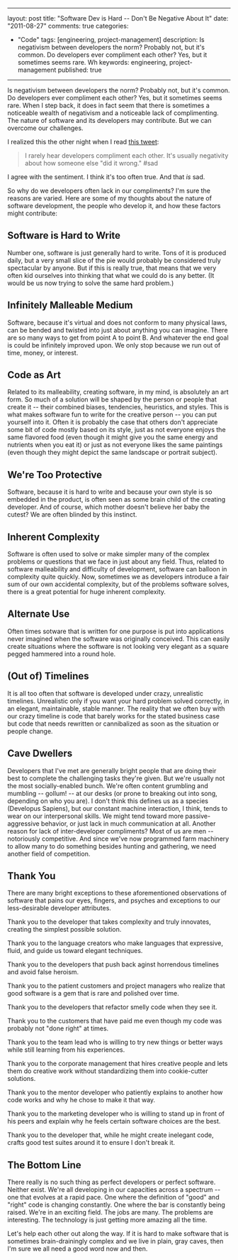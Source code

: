 
---
layout: post
title: "Software Dev is Hard -- Don't Be Negative About It"
date: "2011-08-27"
comments: true
categories:
  - "Code"
tags: [engineering, project-management]
description: Is negativism between developers the norm?  Probably not, but it's common.  Do developers ever compliment each other?  Yes, but it sometimes seems rare.  Wh
keywords: engineering, project-management
published: true
---

Is negativism between developers the norm?  Probably not, but it's common.  Do developers ever compliment each other?  Yes, but it sometimes seems rare.  When I step back, it does in fact seem that there is sometimes a noticeable wealth of negativism and a noticeable lack of complimenting.  The nature of software and its developers may contribute.  But we can overcome our challenges.
<!--more-->

I realized this the other night when I read [this tweet](http://twitter.com/#!/jennymesserly/status/107197662192865280):

> I rarely hear developers compliment each other. It's usually negativity about how someone else "did it wrong." #sad
	
I agree with the sentiment.  I think it's too often true.  And that *is* sad.  

So why do we developers often lack in our compliments?  I'm sure the reasons are varied.  Here are some of my thoughts about the nature of software development, the people who develop it, and how these factors might contribute:

Software is Hard to Write
---------------------------------------------------

Number one, software is just generally hard to write.  Tons of it is produced daily, but a very small slice of the pie would probably be considered truly spectacular by anyone.  But if this is really true, that means that we very often kid ourselves into thinking that what we could do is any better.  (It would be us now trying to solve the same hard problem.)

Infinitely Malleable Medium
-------------------------------

Software, because it's virtual and does not conform to many physical laws, can be bended and twisted into just about anything you can imagine.  There are so many ways to get from point A to point B.  And whatever the end goal is could be infinitely improved upon.  We only stop because we run out of time, money, or interest.  

Code as Art
--------------

Related to its malleability, creating software, in my mind, is absolutely an art form.  So much of a solution will be shaped by the person or people that create it -- their combined biases, tendencies, heuristics, and styles.  This is what makes software fun to write for the creative person -- you can put yourself into it.  Often it is probably the case that others don't appreciate some bit of code mostly based on its style, just as not everyone enjoys the same flavored food (even though it might give you the same energy and nutrients when you eat it) or just as not everyone likes the same paintings (even though they might depict the same landscape or portrait subject).

We're Too Protective
-------------------------

Software, because it is hard to write and because your own style is so embedded in the product, is often seen as some brain child of the creating developer.  And of course, which mother doesn't believe her baby the cutest?  We are often blinded by this instinct.

Inherent Complexity
------------------------

Software is often used to solve or make simpler many of the complex problems or questions that we face in just about any field.  Thus, related to software malleability and difficulty of development, software can balloon in complexity quite quickly.  Now, sometimes we as developers introduce a fair sum of our own accidental complexity, but of the problems software solves, there is a great potential for huge inherent complexity.

Alternate Use
-------------

Often times sotware that is written for one purpose is put into applications never imagined when the software was originally conceived.  This can easily create situations where the software is not looking very elegant as a square pegged hammered into a round hole.

(Out of) Timelines
---------------------

It is all too often that software is developed under crazy, unrealistic timelines.  Unrealistic only if you want your hard problem solved correctly, in an elegant, maintainable, stable manner.  The reality that we often buy with our crazy timeline is code that barely works for the stated business case but code that needs rewritten or cannibalized as soon as the situation or people change.

Cave Dwellers
-------------

Developers that I've met are generally bright people that are doing their best to complete the challenging tasks they're given.  But we're usually not the most socially-enabled bunch.  We're often content grumbling and mumbling -- gollum! -- at our desks (or prone to breaking out into song, depending on who you are).  I don't think this defines us as a species (Developus Sapiens), but our constant machine interaction, I think, tends to wear on our interpersonal skills.  We might tend toward more passive-aggressive behavior, or just lack in much communication at all.  Another reason for lack of inter-developer compliments?  Most of us are men -- notoriously competitive.  And since we've now programmed farm machinery to allow many to do something besides hunting and gathering, we need another field of competition.

Thank You
-----------------

There are many bright exceptions to these aforementioned observations of software that pains our eyes, fingers, and psyches and exceptions to our less-desirable developer attributes.  

Thank you to the developer that takes complexity and truly innovates, creating the simplest possible solution.

Thank you to the language creators who make languages that expressive, fluid, and guide us toward elegant techniques.

Thank you to the developers that push back aginst horrendous timelines and avoid false heroism.

Thank you to the patient customers and project managers who realize that good software is a gem that is rare and polished over time.

Thank you to the developers that refactor smelly code when they see it.

Thank you to the customers that have paid me even though my code was probably not "done right" at times.

Thank you to the team lead who is willing to try new things or better ways while still learning from his experiences.

Thank you to the corporate management that hires creative people and lets them do creative work without standardizing them into cookie-cutter solutions.

Thank you to the mentor developer who patiently explains to another how code works and why he chose to make it that way.

Thank you to the marketing developer who is willing to stand up in front of his peers and explain why he feels certain software choices are the best.

Thank you to the developer that, while he might create inelegant code, crafts good test suites around it to ensure I don't break it.

The Bottom Line
-------------------

There really is no such thing as perfect developers or perfect software.  Neither exist.  We're all developing in our capacities across a spectrum -- one that evolves at a rapid pace.  One where the definition of "good" and "right" code is changing constantly.  One where the bar is constantly being raised.  We're in an exciting field.  The jobs are many.  The problems are interesting.  The technology is just getting more amazing all the time.  

Let's help each other out along the way.  If it is hard to make software that is sometimes brain-drainingly complex and we live in plain, gray caves, then I'm sure we all need a good word now and then.

  

